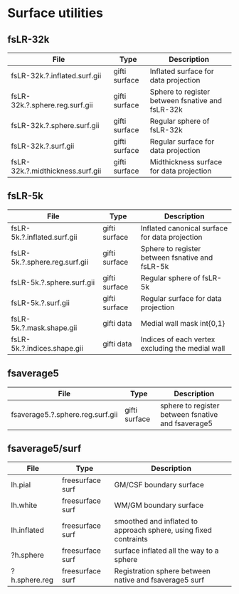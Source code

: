 # Surface utilities

## fsLR-32k
| **File**                                | **Type** | **Description**                                  |
|-----------------------------------------|----------|--------------------------------------------------|
| fsLR-32k.?.inflated.surf.gii            | gifti surface  | Inflated surface for data projection       |
| fsLR-32k.?.sphere.reg.surf.gii          | gifti surface  | Sphere to register between fsnative and fsLR-32k |
| fsLR-32k.?.sphere.surf.gii              | gifti surface  | Regular sphere of fsLR-32k                 |
| fsLR-32k.?.surf.gii                     | gifti surface  | Regular surface for data projection        |
| fsLR-32k.?.midthickness.surf.gii        | gifti surface  | Midthickness surface for data projection   |

## fsLR-5k
| **File**                               | **Type** | **Description**                                  |
|----------------------------------------|----------|--------------------------------------------------|
| fsLR-5k.?.inflated.surf.gii            | gifti surface  | Inflated canonical surface for data projection   |
| fsLR-5k.?.sphere.reg.surf.gii          | gifti surface  | Sphere to register between fsnative and fsLR-5k  |
| fsLR-5k.?.sphere.surf.gii              | gifti surface  | Regular sphere of fsLR-5k                  |
| fsLR-5k.?.surf.gii                     | gifti surface  | Regular surface for data projection        |
| fsLR-5k.?.mask.shape.gii               | gifti data     | Medial wall mask int{0,1}                  |
| fsLR-5k.?.indices.shape.gii            | gifti data     | Indices of each vertex excluding the medial wall |

## fsaverage5
| **File**                         | **Type** | **Description** |
|----------------------------------|----------|-----------------------|
| fsaverage5.?.sphere.reg.surf.gii | gifti surface  | sphere to register between fsnative and fsaverage5         |

## fsaverage5/surf
| **File**      | **Type**         | **Description**                                                  |
|---------------|------------------|------------------------------------------------------------------|
| lh.pial       | freesurface surf | GM/CSF boundary surface                                          |
| lh.white      | freesurface surf | WM/GM boundary surface                                           |
| lh.inflated   | freesurface surf | smoothed and inflated to approach sphere, using fixed contraints |
| ?h.sphere     | freesurface surf | surface inflated all the way to a sphere                         |
| ?h.sphere.reg | freesurface surf | Registration sphere between native and fsaverage5 surf           |
